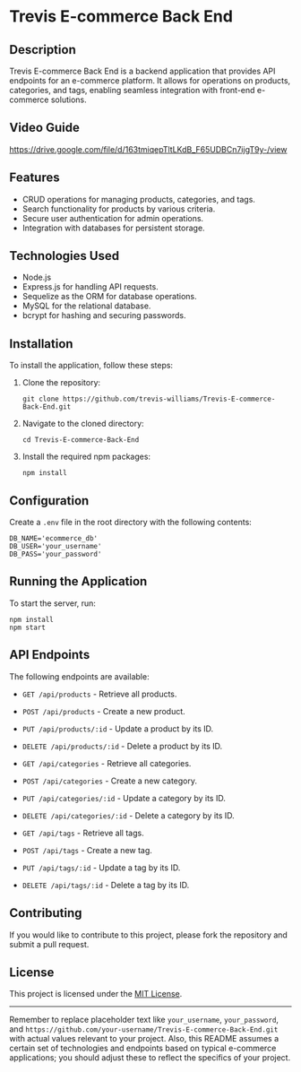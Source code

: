 # Trevis E-commerce Back End

## Description
Trevis E-commerce Back End is a backend application that provides API endpoints for an e-commerce platform. It allows for operations on products, categories, and tags, enabling seamless integration with front-end e-commerce solutions.

## Video Guide 
https://drive.google.com/file/d/163tmiqepTltLKdB_F65UDBCn7ijgT9y-/view

## Features
- CRUD operations for managing products, categories, and tags.
- Search functionality for products by various criteria.
- Secure user authentication for admin operations.
- Integration with databases for persistent storage.

## Technologies Used
- Node.js
- Express.js for handling API requests.
- Sequelize as the ORM for database operations.
- MySQL for the relational database.
- bcrypt for hashing and securing passwords.

## Installation
To install the application, follow these steps:

1. Clone the repository:
   ```
   git clone https://github.com/trevis-williams/Trevis-E-commerce-Back-End.git
   ```
2. Navigate to the cloned directory:
   ```
   cd Trevis-E-commerce-Back-End
   ```
3. Install the required npm packages:
   ```
   npm install
   ```

## Configuration
Create a `.env` file in the root directory with the following contents:
```
DB_NAME='ecommerce_db'
DB_USER='your_username'
DB_PASS='your_password'
```

## Running the Application
To start the server, run:
```
npm install
npm start
```

## API Endpoints
The following endpoints are available:

- `GET /api/products` - Retrieve all products.
- `POST /api/products` - Create a new product.
- `PUT /api/products/:id` - Update a product by its ID.
- `DELETE /api/products/:id` - Delete a product by its ID.

- `GET /api/categories` - Retrieve all categories.
- `POST /api/categories` - Create a new category.
- `PUT /api/categories/:id` - Update a category by its ID.
- `DELETE /api/categories/:id` - Delete a category by its ID.

- `GET /api/tags` - Retrieve all tags.
- `POST /api/tags` - Create a new tag.
- `PUT /api/tags/:id` - Update a tag by its ID.
- `DELETE /api/tags/:id` - Delete a tag by its ID.

## Contributing
If you would like to contribute to this project, please fork the repository and submit a pull request.

## License
This project is licensed under the [MIT License](LICENSE).

---

Remember to replace placeholder text like `your_username`, `your_password`, and `https://github.com/your-username/Trevis-E-commerce-Back-End.git` with actual values relevant to your project. Also, this README assumes a certain set of technologies and endpoints based on typical e-commerce applications; you should adjust these to reflect the specifics of your project.
